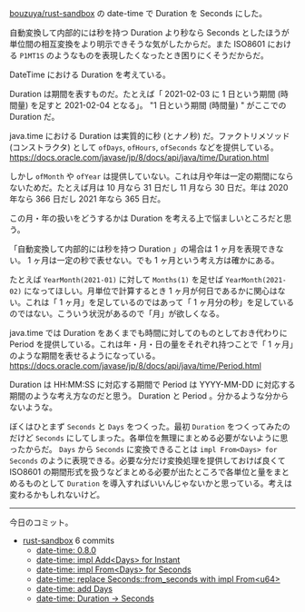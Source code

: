 [bouzuya/rust-sandbox] の date-time で Duration を Seconds にした。

自動変換して内部的には秒を持つ Duration より秒なら Seconds としたほうが単位間の相互変換をより明示できそうな気がしたからだ。また ISO8601 における `P1MT1S` のようなものを表現したくなったとき困りにくそうだからだ。

DateTime における Duration を考えている。

Duration は期間を表すものだ。たとえば「 2021-02-03 に 1 日という期間 (時間量) を足すと 2021-02-04 となる」。 "1 日という期間 (時間量) " がここでの Duration だ。

java.time における Duration は実質的に秒 (とナノ秒) だ。ファクトリメソッド (コンストラクタ) として `ofDays`, `ofHours`, `ofSeconds` などを提供している。
<https://docs.oracle.com/javase/jp/8/docs/api/java/time/Duration.html>

しかし `ofMonth` や `ofYear` は提供していない。これは月や年は一定の期間にならないためだ。たとえば月は 10 月なら 31 日だし 11 月なら 30 日だ。年は 2020 年なら 366 日だし 2021 年なら 365 日だ。

この月・年の扱いをどうするかは Duration を考える上で悩ましいところだと思う。

「自動変換して内部的には秒を持つ Duration 」の場合は 1 ヶ月を表現できない。 1 ヶ月は一定の秒で表せない。でも 1 ヶ月という考え方は確かにある。

たとえば `YearMonth(2021-01)` に対して `Months(1)` を足せば `YearMonth(2021-02)` になってほしい。月単位で計算するとき 1 ヶ月が何日であるかに関心はない。これは「 1 ヶ月」を足しているのではあって「 1 ヶ月分の秒」を足しているのではない。こういう状況があるので「月」が欲しくなる。

java.time では Duration をあくまでも時間に対してのものとしておき代わりに Period を提供している。これは年・月・日の量をそれぞれ持つことで「 1 ヶ月」のような期間を表せるようになっている。
<https://docs.oracle.com/javase/jp/8/docs/api/java/time/Period.html>

Duration は HH:MM:SS に対応する期間で Period は YYYY-MM-DD に対応する期間のような考え方なのだと思う。 Duration と Period 。分かるような分からないような。

ぼくはひとまず `Seconds` と `Days` をつくった。最初 `Duration` をつくってみたのだけど `Seconds` にしてしまった。各単位を無理にまとめる必要がないように思ったからだ。 `Days` から `Seconds` に変換できることは `impl From<Days> for Seconds` のように表現できる。必要な分だけ変換処理を提供しておけば良くて ISO8601 の期間形式を扱うなどまとめる必要が出たところで各単位と量をまとめるものとして `Duration` を導入すればいいんじゃないかと思っている。考えは変わるかもしれないけど。

---

今日のコミット。

- [rust-sandbox](https://github.com/bouzuya/rust-sandbox) 6 commits
  - [date-time: 0.8.0](https://github.com/bouzuya/rust-sandbox/commit/c94c83470f4c155edf5abddd8ba86660ea3044b7)
  - [date-time: impl Add&lt;Days> for Instant](https://github.com/bouzuya/rust-sandbox/commit/735a030c6b7c15f883e41d1d290a73e50deccf79)
  - [date-time: impl From&lt;Days> for Seconds](https://github.com/bouzuya/rust-sandbox/commit/367ce1e9567ef868f0353c48e8d1b7404765beeb)
  - [date-time: replace Seconds::from_seconds with impl From&lt;u64>](https://github.com/bouzuya/rust-sandbox/commit/2970e85f81e7d98921281804d13a3d9941f33637)
  - [date-time: add Days](https://github.com/bouzuya/rust-sandbox/commit/780e0fa7536a478998f079d751f7e0e48f886227)
  - [date-time: Duration -> Seconds](https://github.com/bouzuya/rust-sandbox/commit/9e1dfe31a75ee9c98b395aca7af43248b46a907c)

[bouzuya/rust-sandbox]: https://github.com/bouzuya/rust-sandbox
